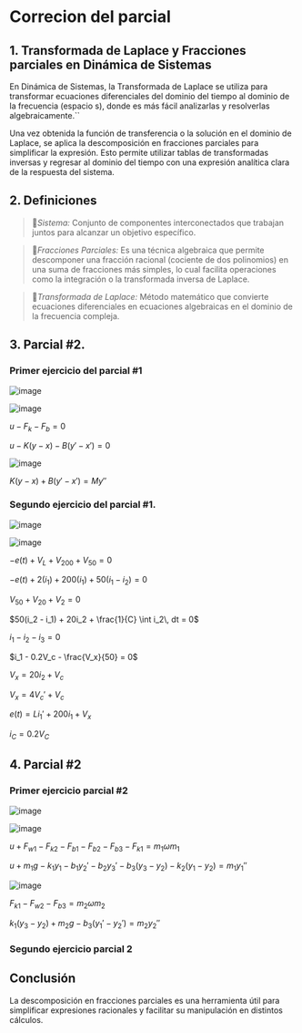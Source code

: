 # Correcion del parcial
## 1. Transformada de Laplace y Fracciones parciales en Dinámica de Sistemas 
En Dinámica de Sistemas, la Transformada de Laplace se utiliza para transformar ecuaciones diferenciales del dominio del tiempo al dominio de la frecuencia (espacio s), donde es más fácil analizarlas y resolverlas algebraicamente.``

Una vez obtenida la función de transferencia o la solución en el dominio de Laplace, se aplica la descomposición en fracciones parciales para simplificar la expresión. Esto permite utilizar tablas de transformadas inversas y regresar al dominio del tiempo con una expresión analítica clara de la respuesta del sistema.


## 2. Definiciones   
  
>🔑*Sistema:* Conjunto de componentes interconectados que trabajan juntos para alcanzar un objetivo específico.
      
>🔑*Fracciones Parciales:* Es una técnica algebraica que permite descomponer una fracción racional (cociente de dos polinomios) en una suma de fracciones más simples, lo cual facilita operaciones como la integración o la transformada inversa de Laplace.
  
>🔑*Transformada de Laplace:* Método matemático que convierte ecuaciones diferenciales en ecuaciones algebraicas en el dominio de la frecuencia compleja.
  
## 3. Parcial #2.
### Primer ejercicio del parcial #1

![image](https://github.com/user-attachments/assets/3395cfee-92fc-405a-8f88-cab69b7f2cd0)

![image](https://github.com/user-attachments/assets/fbe9358f-b649-4b5b-8fc4-0cce84b62e66)

$u - F_k - F_b = 0$

$u - K(y - x) - B(y' - x') = 0$

![image](https://github.com/user-attachments/assets/dbf48ab6-a8c3-46eb-9e0c-d3eb9b441366)


$K(y - x) + B(y' - x') = M y''$


### Segundo ejercicio del parcial #1.

![image](https://github.com/user-attachments/assets/3b44edb8-d573-471b-8f7d-35d35b1d5c82)

![image](https://github.com/user-attachments/assets/afd8ba4c-9fb4-49d7-8ae6-2e21fb8c152e)


$-e(t) + V_L + V_{200} + V_{50} = 0$

$-e(t) + 2(i_1) + 200(i_1) + 50(i_1 - i_2) = 0$

$V_{50} + V_{20} + V_2 = 0$

$50(i_2 - i_1) + 20i_2 + \frac{1}{C} \int i_2\, dt = 0$

$i_1 - i_2 - i_3 = 0$

$i_1 - 0.2V_c - \frac{V_x}{50} = 0$

$V_x = 20 i_2 + V_c$

$V_x = 4 V_c' + V_c$

$e(t) = L i_1' + 200 i_1 + V_x$

$i_C = 0.2 V_C$

## 4. Parcial #2
### Primer ejercicio parcial  #2

![image](https://github.com/user-attachments/assets/eb5b9df1-c25f-42c0-b55d-792aa594eebe)

![image](https://github.com/user-attachments/assets/7172ae6a-8f73-44ca-a606-ac886ab3bff6)


$u + F_{w1} - F_{k2} - F_{b1} - F_{b2} - F_{b3} - F_{k1} = m_1 \omega m_1$

$u + m_1 g - k_1 y_1 - b_1 y_2' - b_2 y_3' - b_3 (y_3 - y_2) - k_2 (y_1 - y_2) = m_1 y_1''$

![image](https://github.com/user-attachments/assets/444a7bd0-4580-4490-a1f0-fba6d4a626e1)


$F_{k1} - F_{w2} - F_{b3} = m_2 \omega m_2$

$k_1 (y_3 - y_2) + m_2 g - b_3 (y_1' - y_2') = m_2 y_2''$

### Segundo ejercicio parcial  2


## **Conclusión**
La descomposición en fracciones parciales es una herramienta útil para simplificar expresiones racionales y facilitar su manipulación en distintos cálculos.




